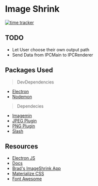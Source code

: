 # Image Shrink

[![time tracker](https://wakatime.com/badge/github/Mugilan-Codes/image-shrink.svg)](https://wakatime.com/badge/github/Mugilan-Codes/image-shrink)

## TODO

- Let User choose their own output path
- Send Data from IPCMain to IPCRenderer

## Packages Used

> DevDependencies

- [Electron](https://www.npmjs.com/package/electron)
- [Nodemon](https://www.npmjs.com/package/nodemon)

> Dependecies

- [Imagemin](https://www.npmjs.com/package/imagemin)
- [JPEG Plugin](https://www.npmjs.com/package/imagemin-mozjpeg)
- [PNG Plugin](https://www.npmjs.com/package/imagemin-pngquant)
- [Slash](https://www.npmjs.com/package/slash)

## Resources

- [Electron JS](https://www.electronjs.org/)
- [Docs](https://www.electronjs.org/docs)
- [Brad's ImageShrink App](https://github.com/bradtraversy/electron-course-files/tree/master/image-shrink)
- [Materialize CSS](https://materializecss.com/)
- [Font Awesome](https://fontawesome.com/)
